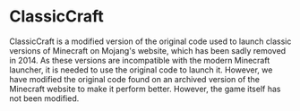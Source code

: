 # ClassicCraft
ClassicCraft is a modified version of the original code used to launch classic versions of Minecraft on Mojang's website, which has been sadly removed in 2014. As these versions are incompatible with the modern Minecraft launcher, it is needed to use the original code to launch it. However, we have modified the original code found on an archived version of the Minecraft website to make it perform better. However, the game itself has not been modified.
